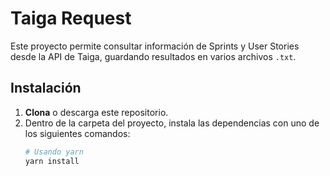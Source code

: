 # Taiga Request

Este proyecto permite consultar información de Sprints y User Stories desde la API de Taiga, guardando resultados en varios archivos `.txt`.

## Instalación

1. **Clona** o descarga este repositorio.
2. Dentro de la carpeta del proyecto, instala las dependencias con uno de los siguientes comandos:
   ```bash
   # Usando yarn
   yarn install
